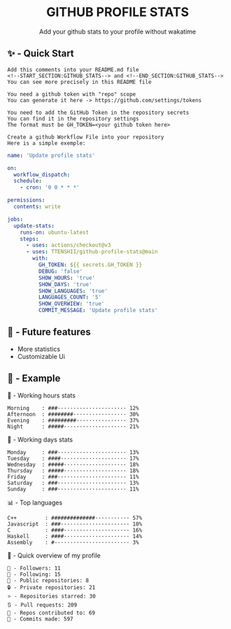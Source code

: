<h1 align="center">GITHUB PROFILE STATS</h1>
<p align="center">Add your github stats to your profile without wakatime</p>

## ✨ - Quick Start
```
Add this comments into your README.md file
<!--START_SECTION:GITHUB_STATS--> and <!--END_SECTION:GITHUB_STATS-->
You can see more precisely in this README file
```
```
You need a github token with "repo" scope
You can generate it here -> https://github.com/settings/tokens
```
```
You need to add the GitHub Token in the repository secrets
You can find it in the repository settings
The format must be GH_TOKEN=<your github token here>
```
```
Create a github Workflow File into your repository
Here is a simple exemple:
```
```yml
name: 'Update profile stats'

on:
  workflow_dispatch:
  schedule:
    - cron: '0 0 * * *'

permissions:
  contents: write

jobs:
  update-stats:
    runs-on: ubuntu-latest
    steps:
      - uses: actions/checkout@v3
      - uses: TTENSHII/github-profile-stats@main
        with:
          GH_TOKEN: ${{ secrets.GH_TOKEN }}
          DEBUG: 'false'
          SHOW_HOURS: 'true'
          SHOW_DAYS: 'true'
          SHOW_LANGUAGES: 'true'
          LANGUAGES_COUNT: '5'
          SHOW_OVERWIEW: 'true'
          COMMIT_MESSAGE: 'Update profile stats'
```

## 🔖 - Future features
- More statistics
- Customizable Ui

## 📘 - Example

<!--START_SECTION:GITHUB_STATS-->
🌉 - Working hours stats
```text
Morning    : ###······················ 12%
Afternoon  : ########················· 30%
Evening    : #########················ 37%
Night      : #####···················· 21%
```
📅 - Working days stats
```text
Monday     : ###······················ 13%
Tuesday    : ####····················· 17%
Wednesday  : #####···················· 18%
Thursday   : #####···················· 18%
Friday     : ###······················ 11%
Saturday   : ###······················ 13%
Sunday     : ###······················ 11%
```
📊 - Top languages
```text
C++         : ##############··········· 57%
Javascript  : ###······················ 10%
C           : ####····················· 16%
Haskell     : ####····················· 14%
Assembly    : #························ 3%
```
🎏 - Quick overview of my profile
```text
👥 - Followers: 11
👤 - Following: 15
📂 - Public repositories: 8
🔒 - Private repositories: 21
⭐ - Repositories starred: 30
🔃 - Pull requests: 209
🐲 - Repos contributed to: 69
🍃 - Commits made: 597
```
<!--END_SECTION:GITHUB_STATS-->
